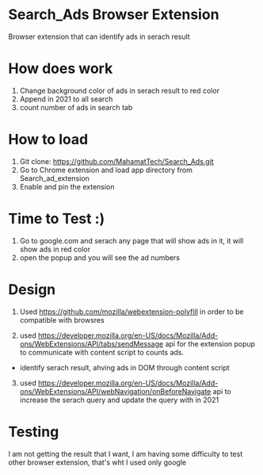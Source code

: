 # Search_Ads Browser Extension

Browser extension that can identify ads in serach result

# How does work

1. Change background color of ads in serach result to red color
2.  Append in 2021 to all search
3.  count number of ads in search tab


# How to load

1. Git clone: https://github.com/MahamatTech/Search_Ads.git
2. Go to Chrome extension and load app directory from Search_ad_extension 
3. Enable and pin the extension

# Time to Test :)

1. Go to google.com and serach any page that will show ads in it, it will show ads in red color
2. open the popup and you will see the ad numbers


# Design 

1. Used https://github.com/mozilla/webextension-polyfill in order to be compatible with browsres


2. used https://developer.mozilla.org/en-US/docs/Mozilla/Add-ons/WebExtensions/API/tabs/sendMessage api for the extension popup to communicate with content script to counts ads.

  - identify serach result, ahving ads in DOM through content script
  

3. used https://developer.mozilla.org/en-US/docs/Mozilla/Add-ons/WebExtensions/API/webNavigation/onBeforeNavigate api to increase the serach query and update the query with in 2021


# Testing

I am not getting the result that I want, I am having some difficulty to test other browser extension, that's wht I used only google

 


